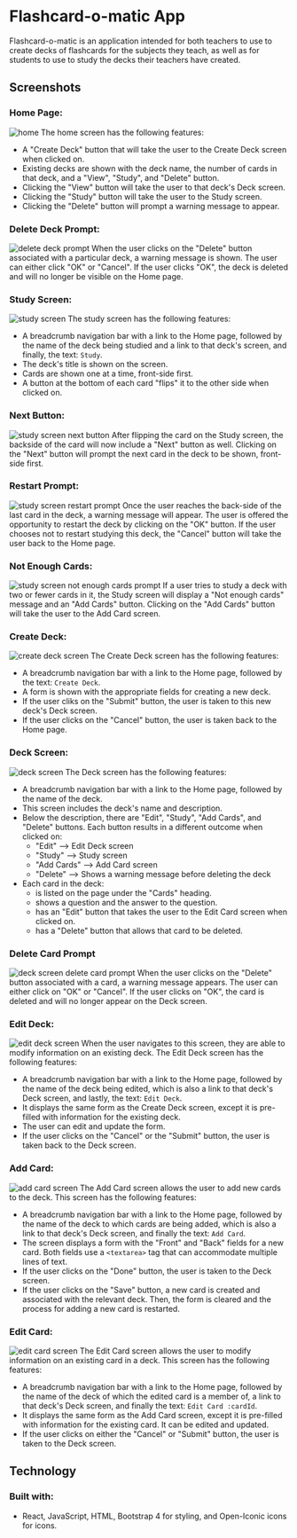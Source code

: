 # Flashcard-o-matic App
Flashcard-o-matic is an application intended for both teachers to use to create decks of flashcards for the subjects they 
teach, as well as for students to use to study the decks their teachers have created. 

## Screenshots
### Home Page:
![home](/screenshots/home.jpg)
The home screen has the following features:
- A "Create Deck" button that will take the user to the Create Deck screen when clicked on.
- Existing decks are shown with the deck name, the number of cards in that deck, and a "View", "Study", and "Delete" button.
- Clicking the "View" button will take the user to that deck's Deck screen.
- Clicking the "Study" button will take the user to the Study screen.
- Clicking the "Delete" button will prompt a warning message to appear.

### Delete Deck Prompt:
![delete deck prompt](/screenshots/delete-deck-prompt.jpg)
When the user clicks on the "Delete" button associated with a particular deck, a warning message is shown. The user can either click
"OK" or "Cancel". If the user clicks "OK", the deck is deleted and will no longer be visible on the Home page.

### Study Screen:
![study screen](/screenshots/study-screen.jpg)
The study screen has the following features:
- A breadcrumb navigation bar with a link to the Home page, followed by the name of the deck being studied and a link to that deck's
screen, and finally, the text: `Study`. 
- The deck's title is shown on the screen.
- Cards are shown one at a time, front-side first.
- A button at the bottom of each card "flips" it to the other side when clicked on.

### Next Button:
![study screen next button](/screenshots/study-next-button.jpg)
After flipping the card on the Study screen, the backside of the card will now include a "Next" button as well. Clicking on the "Next"
button will prompt the next card in the deck to be shown, front-side first.

### Restart Prompt:
![study screen restart prompt](/screenshots/study-restart-prompt.jpg)
Once the user reaches the back-side of the last card in the deck, a warning message will appear. The user is offered the opportunity
to restart the deck by clicking on the "OK" button. If the user chooses not to restart studying this deck, the "Cancel" button will take the
user back to the Home page.

### Not Enough Cards:
![study screen not enough cards prompt](/screenshots/study-not-enough-cards.jpg)
If a user tries to study a deck with two or fewer cards in it, the Study screen will display a "Not enough cards" message and an "Add
Cards" button. Clicking on the "Add Cards" button will take the user to the Add Card screen.

### Create Deck:
![create deck screen](/screenshots/create-deck-screen.jpg)
The Create Deck screen has the following features:
- A breadcrumb navigation bar with a link to the Home page, followed by the text: `Create Deck`.
- A form is shown with the appropriate fields for creating a new deck.
- If the user cliks on the "Submit" button, the user is taken to this new deck's Deck screen.
- If the user clicks on the "Cancel" button, the user is taken back to the Home page.

### Deck Screen:
![deck screen](/screenshots/deck-screen.jpg)
The Deck screen has the following features:
- A breadcrumb navigation bar with a link to the Home page, followed by the name of the deck.
- This screen includes the deck's name and description.
- Below the description, there are "Edit", "Study", "Add Cards", and "Delete" buttons. Each button results in a different outcome when clicked on:
  * "Edit" --> Edit Deck screen
  * "Study" --> Study screen
  * "Add Cards" --> Add Card screen
  * "Delete" --> Shows a warning message before deleting the deck
- Each card in the deck:
  * is listed on the page under the "Cards" heading.
  * shows a question and the answer to the question.
  * has an "Edit" button that takes the user to the Edit Card screen when clicked on.
  * has a "Delete" button that allows that card to be deleted.

### Delete Card Prompt
![deck screen delete card prompt](/screenshots/delete-card-prompt.jpg)
When the user clicks on the "Delete" button associated with a card, a warning message appears. The user can either click on "OK" or "Cancel".
If the user clicks on "OK", the card is deleted and will no longer appear on the Deck screen.

### Edit Deck:
![edit deck screen](/screenshots/edit-deck-screen.jpg)
When the user navigates to this screen, they are able to modify information on an existing deck. The Edit Deck screen has the following features:
- A breadcrumb navigation bar with a link to the Home page, followed by the name of the deck being edited, which is also a link to that deck's Deck
screen, and lastly, the text: `Edit Deck`.
- It displays the same form as the Create Deck screen, except it is pre-filled with information for the existing deck.
- The user can edit and update the form.
- If the user clicks on the "Cancel" or the "Submit" button, the user is taken back to the Deck screen.

### Add Card:
![add card screen](/screenshots/add-card-screen.jpg)
The Add Card screen allows the user to add new cards to the deck. This screen has the following features:
- A breadcrumb navigation bar with a link to the Home page, followed by the name of the deck to which cards are being added, which is also a link
to that deck's Deck screen, and finally the text: `Add Card`.
- The screen displays a form with the "Front" and "Back" fields for a new card. Both fields use a `<textarea>` tag that can accommodate multiple
lines of text.
- If the user clicks on the "Done" button, the user is taken to the Deck screen.
- If the user clicks on the "Save" button, a new card is created and associated with the relevant deck. Then, the form is cleared and the process
for adding a new card is restarted.

### Edit Card:
![edit card screen](/screenshots/edit-card-screen.jpg)
The Edit Card screen allows the user to modify information on an existing card in a deck. This screen has the following features:
- A breadcrumb navigation bar with a link to the Home page, followed by the name of the deck of which the edited card is a member of, a link to
that deck's Deck screen, and finally the text: `Edit Card :cardId`. 
- It displays the same form as the Add Card screen, except it is pre-filled with information for the existing card. It can be edited and updated.
- If the user clicks on either the "Cancel" or "Submit" button, the user is taken to the Deck screen.

## Technology
### Built with:
- React, JavaScript, HTML, Bootstrap 4 for styling, and Open-Iconic icons for icons.
